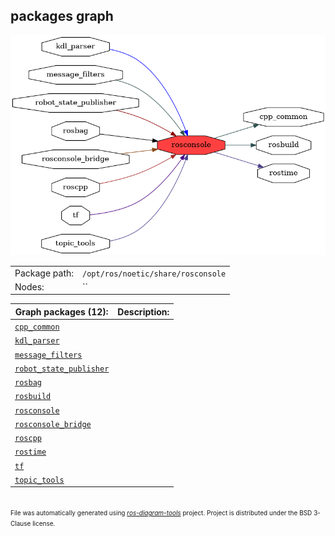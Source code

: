 <!--
File was automatically generated using 'ros-diagram-tools' project.
Project is distributed under the BSD 3-Clause license.
-->

## packages graph

[![rosconsole](rosconsole.png "rosconsole")](rosconsole.png)

|     |     |
| --- | --- |
| Package path: | `/opt/ros/noetic/share/rosconsole` |
| Nodes: | `` |


| Graph packages (12): | Description: |
| -------------------- | ------------ |
| [`cpp_common`](cpp_common.md) |  |
| [`kdl_parser`](kdl_parser.md) |  |
| [`message_filters`](message_filters.md) |  |
| [`robot_state_publisher`](robot_state_publisher.md) |  |
| [`rosbag`](rosbag.md) |  |
| [`rosbuild`](rosbuild.md) |  |
| [`rosconsole`](rosconsole.md) |  |
| [`rosconsole_bridge`](rosconsole_bridge.md) |  |
| [`roscpp`](roscpp.md) |  |
| [`rostime`](rostime.md) |  |
| [`tf`](tf.md) |  |
| [`topic_tools`](topic_tools.md) |  |


</br>
<font size="1">
File was automatically generated using <a href="https://github.com/anetczuk/ros-diagram-tools"><i>ros-diagram-tools</i></a> project.
Project is distributed under the BSD 3-Clause license.
</font>

